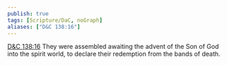 ```yaml
---
publish: true
tags: [Scripture/DaC, noGraph]
aliases: ["D&C 138:16"]
---
```

[D&C 138:16](https://churchofjesuschrist.org/study/scriptures/dc-testament/dc/138?lang=eng&id=p16#p16) They were assembled awaiting the advent of the Son of God into the spirit world, to declare their redemption from the bands of death.
